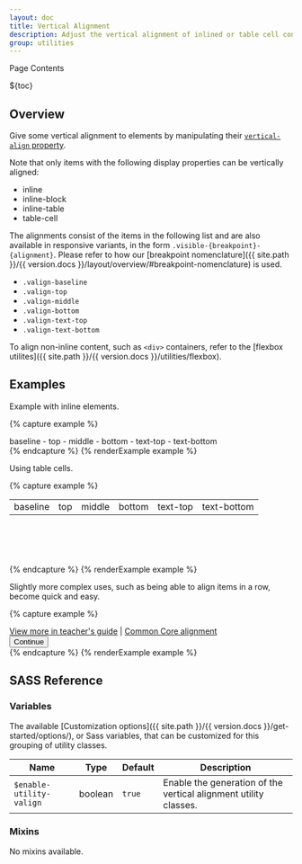 ```yaml
---
layout: doc
title: Vertical Alignment
description: Adjust the vertical alignment of inlined or table cell content.
group: utilities
---
```


<div class="h3 cf-toc-header">Page Contents</div>

${toc}

## Overview

Give some vertical alignment to elements by manipulating their [`vertical-align` property](https://developer.mozilla.org/en-US/docs/Web/CSS/vertical-align).

Note that only items with the following display properties can be vertically aligned:
- inline
- inline-block
- inline-table
- table-cell

The alignments consist of the items in the following list and are also available in responsive variants, in the form `.visible-{breakpoint}-{alignment}`. Please refer to how our [breakpoint nomenclature]({{ site.path }}/{{ version.docs }}/layout/overview/#breakpoint-nomenclature) is used.
- `.valign-baseline`
- `.valign-top`
- `.valign-middle`
- `.valign-bottom`
- `.valign-text-top`
- `.valign-text-bottom`

To align non-inline content, such as `<div>` containers, refer to the [flexbox utilites]({{ site.path }}/{{ version.docs }}/utilities/flexbox).

## Examples

Example with inline elements.

{% capture example %}
<div class="bg-gray-50">
  <span class="bg-cyan-100 valign-baseline">baseline</span>
  -
  <span class="bg-cyan-100 valign-top">top</span>
  -
  <span class="bg-cyan-100 valign-middle">middle</span>
  -
  <span class="bg-cyan-100 valign-bottom">bottom</span>
  -
  <span class="bg-cyan-100 valign-text-top">text-top</span>
  -
  <span class="bg-cyan-100 valign-text-bottom">text-bottom</span>
</div>
{% endcapture %}
{% renderExample example %}

Using table cells.

{% capture example %}
<table class="table table-bordered" style="height: 100px;">
  <tbody>
    <tr>
      <td class="valign-baseline">baseline</td>
      <td class="valign-top">top</td>
      <td class="valign-middle">middle</td>
      <td class="valign-bottom">bottom</td>
      <td class="valign-text-top">text-top</td>
      <td class="valign-text-bottom">text-bottom</td>
    </tr>
  </tbody>
</table>
{% endcapture %}
{% renderExample example %}

Slightly more complex uses, such as being able to align items in a row, become quick and easy.

{% capture example %}
<div class="bg-gray-50 w-100 d-table">
  <div class="d-table-cell valign-bottom">
    <a href="#">View more in teacher's guide</a> |
    <a href="#">Common Core alignment</a>
  </div>
  <div class="d-table-cell valign-bottom text-end">
    <button type="button" class="btn btn-primary btn-lg">Continue</button>
  </div>
</div>
{% endcapture %}
{% renderExample example %}

## SASS Reference

### Variables

The available [Customization options]({{ site.path }}/{{ version.docs }}/get-started/options/), or Sass variables, that can be customized for this grouping of utility classes.

<div class="table-scroll">
  <table class="table table-bordered table-striped">
    <thead>
      <tr>
        <th style="width: 100px;">Name</th>
        <th style="width: 50px;">Type</th>
        <th style="width: 50px;">Default</th>
        <th>Description</th>
      </tr>
    </thead>
    <tbody>
      <tr>
        <td><code>$enable-utility-valign</code></td>
        <td>boolean</td>
        <td><code>true</code></td>
        <td>
          Enable the generation of the vertical alignment utility classes.
        </td>
      </tr>
    </tbody>
  </table>
</div>

### Mixins

No mixins available.
